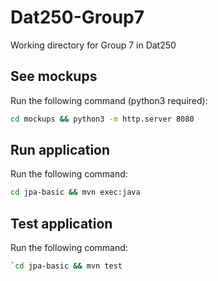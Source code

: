 # Dat250-Group7
Working directory for Group 7 in Dat250

## See mockups
Run the following command (python3 required):
```bash
cd mockups && python3 -m http.server 8080
```

## Run application
Run the following command:
```bash
cd jpa-basic && mvn exec:java
```

## Test application
Run the following command:
```bash
`cd jpa-basic && mvn test
```
